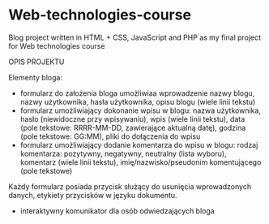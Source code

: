 # Web-technologies-course
Blog project written in HTML + CSS, JavaScript and PHP as my final project for Web technologies course


OPIS PROJEKTU

Elementy bloga:

- formularz do założenia bloga umożliwiaa wprowadzenie nazwy blogu, nazwy użytkownika, hasła użytkownika, opisu blogu (wiele linii tekstu)
- formularz umożliwiający dokonanie wpisu w blogu: nazwa użytkownika, hasło (niewidoczne przy wpisywaniu), wpis (wiele linii tekstu), data (pole tekstowe: RRRR-MM-DD, zawierające aktualną datę), godzina (pole tekstowe: GG:MM), pliki do dołączenia do wpisu 
- formularz umożliwiający dodanie komentarza do wpisu w blogu: rodzaj komentarza: pozytywny, negatywny, neutralny (lista wyboru), komentarz (wiele linii tekstu), imię/nazwisko/pseudonim komentującego (pole tekstowe)

Każdy formularz posiada przycisk służący do usunięcia wprowadzonych danych, etykiety przycisków w języku dokumentu.

- interaktywny komunikator dla osób odwiedzających bloga
